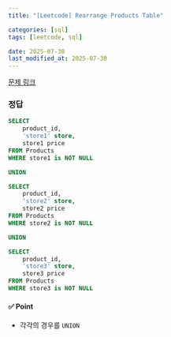 ```yaml
---
title: "[Leetcode] Rearrange Products Table"

categories: [sql]
tags: [leetcode, sql]

date: 2025-07-30
last_modified_at: 2025-07-30
---
```

[문제 링크](https://leetcode.com/problems/rearrange-products-table/description/)

### 정답
```sql
SELECT
    product_id,
    'store1' store,
    store1 price
FROM Products
WHERE store1 is NOT NULL

UNION

SELECT
    product_id,
    'store2' store,
    store2 price
FROM Products
WHERE store2 is NOT NULL

UNION

SELECT
    product_id,
    'store3' store,
    store3 price
FROM Products
WHERE store3 is NOT NULL
```

#### ✅ Point
- 각각의 경우를 `UNION`
